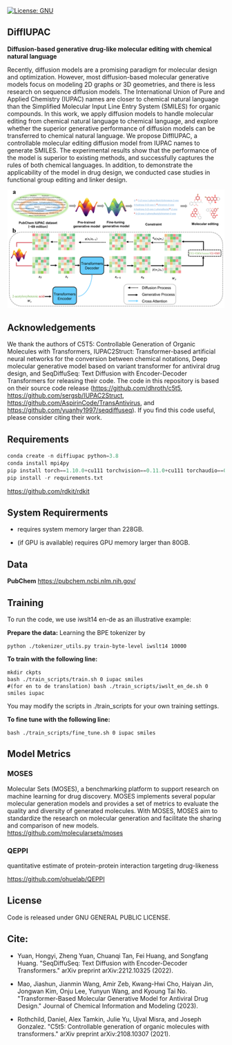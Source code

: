 [![License: GNU](https://img.shields.io/badge/License-GNU-yellow)](https://github.com/AspirinCode/DiffIUPAC)


## DiffIUPAC

**Diffusion-based generative drug-like molecular editing with chemical natural language**  

Recently, diffusion models are a promising paradigm for molecular design and optimization. However, most diffusion-based molecular generative models focus on modeling 2D graphs or 3D geometries, and there is less research on sequence diffusion models. The International Union of Pure and Applied Chemistry (IUPAC) names are closer to chemical natural language than the Simplified Molecular Input Line Entry System (SMILES) for organic compounds. In this work, we apply diffusion models to handle molecular editing from chemical natural language to chemical language, and explore whether the superior generative performance of diffusion models can be transferred to chemical natural language. We propose DiffIUPAC, a controllable molecular editing diffusion model from IUPAC names to generate SMILES. The experimental results show that the performance of the model is superior to existing methods, and successfully captures the rules of both chemical languages. In addition, to demonstrate the applicability of the model in drug design, we conducted case studies in functional group editing and linker design.


![Model Architecture of DiffIUPAC](https://github.com/AspirinCode/DiffIUPAC/blob/main/figure/framework_figure.png)


## Acknowledgements
We thank the authors of C5T5: Controllable Generation of Organic Molecules with Transformers, IUPAC2Struct: Transformer-based artificial neural networks for the conversion between chemical notations, Deep molecular generative model based on variant transformer for antiviral drug design, and SeqDiffuSeq: Text Diffusion with Encoder-Decoder Transformers for releasing their code. The code in this repository is based on their source code release (https://github.com/dhroth/c5t5, https://github.com/sergsb/IUPAC2Struct, https://github.com/AspirinCode/TransAntivirus, and https://github.com/yuanhy1997/seqdiffuseq). If you find this code useful, please consider citing their work.


## Requirements
```python
conda create -n diffiupac python=3.8
conda install mpi4py
pip install torch==1.10.0+cu111 torchvision==0.11.0+cu111 torchaudio==0.10.0
pip install -r requirements.txt

```

https://github.com/rdkit/rdkit  




## System Requirerments
*  requires system memory larger than 228GB.  

*  (if GPU is available) requires GPU memory larger than 80GB.  




## Data


**PubChem**
https://pubchem.ncbi.nlm.nih.gov/


## Training

To run the code, we use iwslt14 en-de as an illustrative example:

**Prepare the data:** 
Learning the BPE tokenizer by
```
python ./tokenizer_utils.py train-byte-level iwslt14 10000 
```


**To train with the following line:**  
```
mkdir ckpts
bash ./train_scripts/train.sh 0 iupac smiles
#(for en to de translation) bash ./train_scripts/iwslt_en_de.sh 0 smiles iupac 
```

You may modify the scripts in ./train_scripts for your own training settings.


**To fine tune with the following line:**  

```
bash ./train_scripts/fine_tune.sh 0 iupac smiles

```


## Model Metrics

### MOSES

Molecular Sets (MOSES), a benchmarking platform to support research on machine learning for drug discovery. MOSES implements several popular molecular generation models and provides a set of metrics to evaluate the quality and diversity of generated molecules. With MOSES, MOSES aim to standardize the research on molecular generation and facilitate the sharing and comparison of new models.  
https://github.com/molecularsets/moses  

### QEPPI
quantitative estimate of protein-protein interaction targeting drug-likeness  

https://github.com/ohuelab/QEPPI  

## License
Code is released under GNU GENERAL PUBLIC LICENSE.


## Cite:
* Yuan, Hongyi, Zheng Yuan, Chuanqi Tan, Fei Huang, and Songfang Huang. "SeqDiffuSeq: Text Diffusion with Encoder-Decoder Transformers." arXiv preprint arXiv:2212.10325 (2022).  

* Mao, Jiashun, Jianmin Wang, Amir Zeb, Kwang-Hwi Cho, Haiyan Jin, Jongwan Kim, Onju Lee, Yunyun Wang, and Kyoung Tai No. "Transformer-Based Molecular Generative Model for Antiviral Drug Design." Journal of Chemical Information and Modeling (2023).  

* Rothchild, Daniel, Alex Tamkin, Julie Yu, Ujval Misra, and Joseph Gonzalez. "C5t5: Controllable generation of organic molecules with transformers." arXiv preprint arXiv:2108.10307 (2021).
